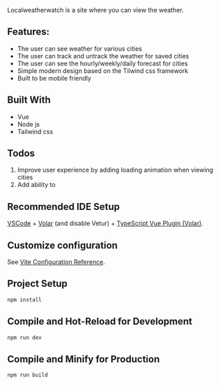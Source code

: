 Localweatherwatch is a site where you can view the weather.

## Features:
* The user can see weather for various cities
* The user can track and untrack the weather for saved cities
* The user can see the hourly/weekly/daily forecast for cities
* Simple modern design based on the Tilwind css framework
* Built to be mobile friendly

## Built With
* Vue
* Node js
* Tailwind css

## Todos
1. Improve user experience by adding loading animation when viewing cities
2. Add ability to 

## Recommended IDE Setup

[VSCode](https://code.visualstudio.com/) + [Volar](https://marketplace.visualstudio.com/items?itemName=Vue.volar) (and disable Vetur) + [TypeScript Vue Plugin (Volar)](https://marketplace.visualstudio.com/items?itemName=Vue.vscode-typescript-vue-plugin).

## Customize configuration

See [Vite Configuration Reference](https://vitejs.dev/config/).

## Project Setup

```sh
npm install
```

## Compile and Hot-Reload for Development

```sh
npm run dev
```

## Compile and Minify for Production

```sh
npm run build
```

